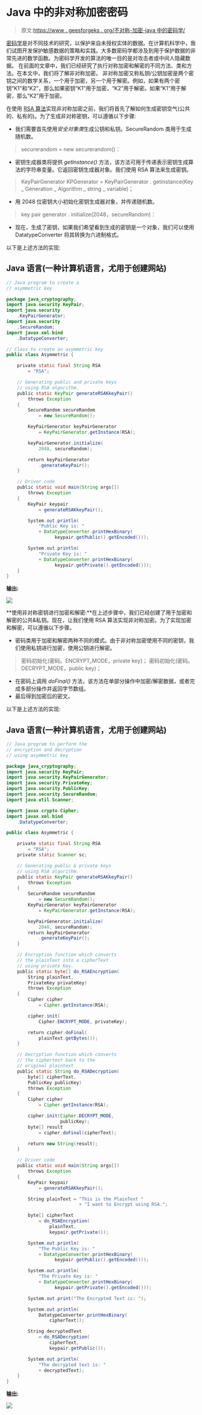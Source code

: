 # Java 中的非对称加密密码

> 原文:[https://www . geesforgeks . org/不对称-加密-java 中的密码学/](https://www.geeksforgeeks.org/asymmetric-encryption-cryptography-in-java/)

[密码学](https://www.geeksforgeeks.org/cryptography-and-its-types/)是对不同技术的研究，以保护来自未授权实体的数据。在计算机科学中，我们试图开发保护敏感数据的策略和实践。大多数密码学都涉及到用于保护数据的非常先进的数学函数。为密码学开发的算法的唯一目的是对攻击者或中间人隐藏数据。
在前面的文章中，我们已经研究了执行对称加密和解密的不同方法、类和方法。在本文中，我们将了解非对称加密。
非对称加密又称私钥/公钥加密是两个密钥之间的数学关系，一个用于加密，另一个用于解密。例如，如果有两个密钥“K1”和“K2”，那么如果密钥“K1”用于加密，“K2”用于解密。如果“K1”用于解密，那么“K2”用于加密。

在使用 [RSA 算法](https://www.geeksforgeeks.org/rsa-algorithm-cryptography/)实现非对称加密之前，我们将首先了解如何生成密钥空气(公共的、私有的)。为了生成非对称密钥，可以遵循以下步骤:

*   我们需要首先使用*安全对象类*生成公钥和私钥。SecureRandom 类用于生成随机数。

> securerandom = new securerandom()：

*   密钥生成器类将提供 *getInstance()* 方法，该方法可用于传递表示密钥生成算法的字符串变量。它返回密钥生成器对象。我们使用 RSA 算法来生成密钥。

> KeyPairGenerator KPGenerator = KeyPairGenerator . getinstance(Key _ Generation _ Algorithm _ string _ variable)；

*   用 2048 位密钥大小初始化密钥生成器对象，并传递随机数。

> key pair generator . initialize(2048，secureRandom)：

*   现在，生成了密钥，如果我们希望看到生成的密钥是一个对象，我们可以使用 DatatypeConverter 将其转换为六进制格式。

以下是上述方法的实现:

## Java 语言(一种计算机语言，尤用于创建网站)

```java
// Java program to create a
// asymmetric key

package java_cryptography;
import java.security.KeyPair;
import java.security
    .KeyPairGenerator;
import java.security
    .SecureRandom;
import javax.xml.bind
    .DatatypeConverter;

// Class to create an asymmetric key
public class Asymmetric {

    private static final String RSA
        = "RSA";

    // Generating public and private keys
    // using RSA algorithm.
    public static KeyPair generateRSAKkeyPair()
        throws Exception
    {
        SecureRandom secureRandom
            = new SecureRandom();

        KeyPairGenerator keyPairGenerator
            = KeyPairGenerator.getInstance(RSA);

        keyPairGenerator.initialize(
            2048, secureRandom);

        return keyPairGenerator
            .generateKeyPair();
    }

    // Driver code
    public static void main(String args[])
        throws Exception
    {
        KeyPair keypair
            = generateRSAKkeyPair();

        System.out.println(
            "Public Key is: "
            + DatatypeConverter.printHexBinary(
                  keypair.getPublic().getEncoded()));

        System.out.println(
            "Private Key is: "
            + DatatypeConverter.printHexBinary(
                  keypair.getPrivate().getEncoded()));
    }
}
```

**输出:**

![](img/2d39130b9670a5aa5d7a111c2aa3448a.png)

**使用非对称密钥进行加密和解密:**在上述步骤中，我们已经创建了用于加密和解密的公共&私钥。现在，让我们使用 RSA 算法实现非对称加密。为了实现加密和解密，可以遵循以下步骤。

*   密码类用于加密和解密两种不同的模式。由于非对称加密使用不同的密钥，我们使用私钥进行加密，使用公钥进行解密。

> 密码初始化(密码。ENCRYPT_MODE，private key)；
> 密码初始化(密码。DECRYPT_MODE，public key)；

*   在密码上调用 *doFinal()* 方法，该方法在单部分操作中加密/解密数据，或者完成多部分操作并返回字节数组。
*   最后得到加密后的密文。

以下是上述方法的实现:

## Java 语言(一种计算机语言，尤用于创建网站)

```java
// Java program to perform the
// encryption and decryption
// using asymmetric key

package java_cryptography;
import java.security.KeyPair;
import java.security.KeyPairGenerator;
import java.security.PrivateKey;
import java.security.PublicKey;
import java.security.SecureRandom;
import java.util.Scanner;

import javax.crypto.Cipher;
import javax.xml.bind
    .DatatypeConverter;

public class Asymmetric {

    private static final String RSA
        = "RSA";
    private static Scanner sc;

    // Generating public & private keys
    // using RSA algorithm.
    public static KeyPair generateRSAKkeyPair()
        throws Exception
    {
        SecureRandom secureRandom
            = new SecureRandom();
        KeyPairGenerator keyPairGenerator
            = KeyPairGenerator.getInstance(RSA);

        keyPairGenerator.initialize(
            2048, secureRandom);
        return keyPairGenerator
            .generateKeyPair();
    }

    // Encryption function which converts
    // the plainText into a cipherText
    // using private Key.
    public static byte[] do_RSAEncryption(
        String plainText,
        PrivateKey privateKey)
        throws Exception
    {
        Cipher cipher
            = Cipher.getInstance(RSA);

        cipher.init(
            Cipher.ENCRYPT_MODE, privateKey);

        return cipher.doFinal(
            plainText.getBytes());
    }

    // Decryption function which converts
    // the ciphertext back to the
    // original plaintext.
    public static String do_RSADecryption(
        byte[] cipherText,
        PublicKey publicKey)
        throws Exception
    {
        Cipher cipher
            = Cipher.getInstance(RSA);

        cipher.init(Cipher.DECRYPT_MODE,
                    publicKey);
        byte[] result
            = cipher.doFinal(cipherText);

        return new String(result);
    }

    // Driver code
    public static void main(String args[])
        throws Exception
    {
        KeyPair keypair
            = generateRSAKkeyPair();

        String plainText = "This is the PlainText "
                           + "I want to Encrypt using RSA.";

        byte[] cipherText
            = do_RSAEncryption(
                plainText,
                keypair.getPrivate());

        System.out.println(
            "The Public Key is: "
            + DatatypeConverter.printHexBinary(
                  keypair.getPublic().getEncoded()));

        System.out.println(
            "The Private Key is: "
            + DatatypeConverter.printHexBinary(
                  keypair.getPrivate().getEncoded()));

        System.out.print("The Encrypted Text is: ");

        System.out.println(
            DatatypeConverter.printHexBinary(
                cipherText));

        String decryptedText
            = do_RSADecryption(
                cipherText,
                keypair.getPublic());

        System.out.println(
            "The decrypted text is: "
            + decryptedText);
    }
}
```

**输出:**

![](img/3834a46911e0a6c7a156c1633049dd15.png)